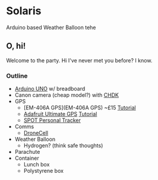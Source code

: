 # Solaris

Arduino based Weather Balloon tehe

## O, hi!

Welcome to the party.
Hi I've never met you before?
I know.

### Outline

- [Arduino UNO](http://store.arduino.cc/index.php?main_page=product_info&cPath=11&products_id=195) w/ breadboard
- Canon camera (cheap model?) with [CHDK](http://chdk.wikia.com/wiki/CHDK)
- GPS
	- [EM-406A GPS](EM-406A GPS) ~£15 [Tutorial](http://www.instructables.com/id/Connecting-GPS-module-to-Arduino/)
	- [Adafruit Ultimate GPS](https://www.adafruit.com/products/1272) [Tutorial](https://learn.adafruit.com/adafruit-ultimate-gps/arduino-wiring)
	- [SPOT Personal Tracker](http://www.findmespot.com/en/index.php?cid=101)
- Comms
	- [DroneCell ](http://store.3drobotics.com/products/dronecell)
- Weather Balloon
	- Hydrogen? (think safe thoughts)
- Parachute
- Container
	- Lunch box
	- Polystyrene box